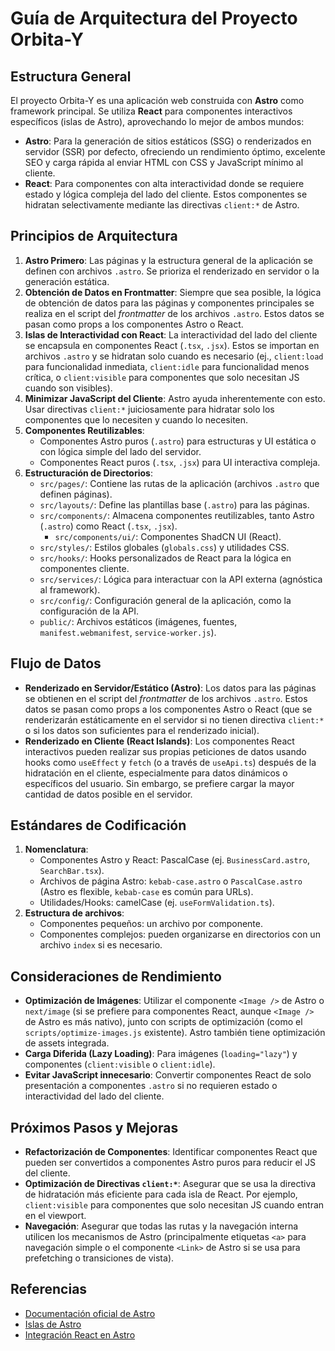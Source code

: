 # Guía de Arquitectura del Proyecto Orbita-Y

## Estructura General

El proyecto Orbita-Y es una aplicación web construida con **Astro** como framework principal. Se utiliza **React** para componentes interactivos específicos (islas de Astro), aprovechando lo mejor de ambos mundos:

- **Astro**: Para la generación de sitios estáticos (SSG) o renderizados en servidor (SSR) por defecto, ofreciendo un rendimiento óptimo, excelente SEO y carga rápida al enviar HTML con CSS y JavaScript mínimo al cliente.
- **React**: Para componentes con alta interactividad donde se requiere estado y lógica compleja del lado del cliente. Estos componentes se hidratan selectivamente mediante las directivas `client:*` de Astro.

## Principios de Arquitectura

1.  **Astro Primero**: Las páginas y la estructura general de la aplicación se definen con archivos `.astro`. Se prioriza el renderizado en servidor o la generación estática.
2.  **Obtención de Datos en Frontmatter**: Siempre que sea posible, la lógica de obtención de datos para las páginas y componentes principales se realiza en el script del *frontmatter* de los archivos `.astro`. Estos datos se pasan como props a los componentes Astro o React.
3.  **Islas de Interactividad con React**: La interactividad del lado del cliente se encapsula en componentes React (`.tsx`, `.jsx`). Estos se importan en archivos `.astro` y se hidratan solo cuando es necesario (ej., `client:load` para funcionalidad inmediata, `client:idle` para funcionalidad menos crítica, o `client:visible` para componentes que solo necesitan JS cuando son visibles).
4.  **Minimizar JavaScript del Cliente**: Astro ayuda inherentemente con esto. Usar directivas `client:*` juiciosamente para hidratar solo los componentes que lo necesiten y cuando lo necesiten.
5.  **Componentes Reutilizables**:
    -   Componentes Astro puros (`.astro`) para estructuras y UI estática o con lógica simple del lado del servidor.
    -   Componentes React puros (`.tsx`, `.jsx`) para UI interactiva compleja.
6.  **Estructuración de Directorios**:
    -   `src/pages/`: Contiene las rutas de la aplicación (archivos `.astro` que definen páginas).
    -   `src/layouts/`: Define las plantillas base (`.astro`) para las páginas.
    -   `src/components/`: Almacena componentes reutilizables, tanto Astro (`.astro`) como React (`.tsx`, `.jsx`).
        -   `src/components/ui/`: Componentes ShadCN UI (React).
    -   `src/styles/`: Estilos globales (`globals.css`) y utilidades CSS.
    -   `src/hooks/`: Hooks personalizados de React para la lógica en componentes cliente.
    -   `src/services/`: Lógica para interactuar con la API externa (agnóstica al framework).
    -   `src/config/`: Configuración general de la aplicación, como la configuración de la API.
    -   `public/`: Archivos estáticos (imágenes, fuentes, `manifest.webmanifest`, `service-worker.js`).

## Flujo de Datos

- **Renderizado en Servidor/Estático (Astro)**: Los datos para las páginas se obtienen en el script del *frontmatter* de los archivos `.astro`. Estos datos se pasan como props a los componentes Astro o React (que se renderizarán estáticamente en el servidor si no tienen directiva `client:*` o si los datos son suficientes para el renderizado inicial).
- **Renderizado en Cliente (React Islands)**: Los componentes React interactivos pueden realizar sus propias peticiones de datos usando hooks como `useEffect` y `fetch` (o a través de `useApi.ts`) después de la hidratación en el cliente, especialmente para datos dinámicos o específicos del usuario. Sin embargo, se prefiere cargar la mayor cantidad de datos posible en el servidor.

## Estándares de Codificación

1.  **Nomenclatura**:
    -   Componentes Astro y React: PascalCase (ej. `BusinessCard.astro`, `SearchBar.tsx`).
    -   Archivos de página Astro: `kebab-case.astro` o `PascalCase.astro` (Astro es flexible, `kebab-case` es común para URLs).
    -   Utilidades/Hooks: camelCase (ej. `useFormValidation.ts`).
2.  **Estructura de archivos**:
    -   Componentes pequeños: un archivo por componente.
    -   Componentes complejos: pueden organizarse en directorios con un archivo `index` si es necesario.

## Consideraciones de Rendimiento

- **Optimización de Imágenes**: Utilizar el componente `<Image />` de Astro o `next/image` (si se prefiere para componentes React, aunque `<Image />` de Astro es más nativo), junto con scripts de optimización (como el `scripts/optimize-images.js` existente). Astro también tiene optimización de assets integrada.
- **Carga Diferida (Lazy Loading)**: Para imágenes (`loading="lazy"`) y componentes (`client:visible` o `client:idle`).
- **Evitar JavaScript innecesario**: Convertir componentes React de solo presentación a componentes `.astro` si no requieren estado o interactividad del lado del cliente.

## Próximos Pasos y Mejoras

-   **Refactorización de Componentes**: Identificar componentes React que pueden ser convertidos a componentes Astro puros para reducir el JS del cliente.
-   **Optimización de Directivas `client:*`**: Asegurar que se usa la directiva de hidratación más eficiente para cada isla de React. Por ejemplo, `client:visible` para componentes que solo necesitan JS cuando entran en el viewport.
-   **Navegación**: Asegurar que todas las rutas y la navegación interna utilicen los mecanismos de Astro (principalmente etiquetas `<a>` para navegación simple o el componente `<Link>` de Astro si se usa para prefetching o transiciones de vista).

## Referencias

-   [Documentación oficial de Astro](https://docs.astro.build/es/)
-   [Islas de Astro](https://docs.astro.build/es/concepts/islands/)
-   [Integración React en Astro](https://docs.astro.build/es/guides/integrations-guide/react/)
```